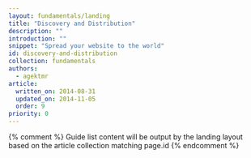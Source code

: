```yaml
---
layout: fundamentals/landing
title: "Discovery and Distribution"
description: ""
introduction: ""
snippet: "Spread your website to the world"
id: discovery-and-distribution
collection: fundamentals
authors:
  - agektmr
article:
  written_on: 2014-08-31
  updated_on: 2014-11-05
  order: 9
priority: 0
---
```


{% comment %}
Guide list content will be output by the landing layout based on the article collection matching page.id
{% endcomment %}

